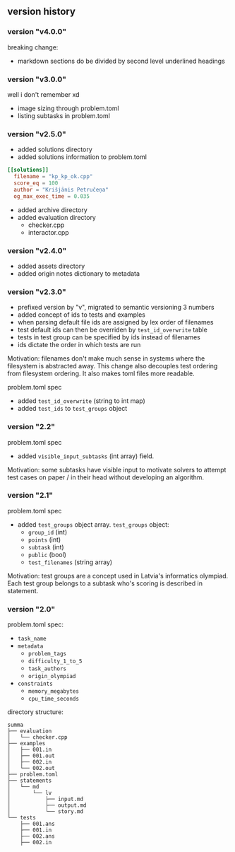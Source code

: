 ## version history

### version "v4.0.0"

breaking change:
- markdown sections do be divided by second level underlined headings

### version "v3.0.0"

well i don't remember xd

- image sizing through problem.toml
- listing subtasks in problem.toml

### version "v2.5.0"

- added solutions directory
- added solutions information to problem.toml

```toml
[[solutions]]
  filename = "kp_kp_ok.cpp"
  score_eq = 100
  author = "Krišjānis Petručeņa"
  og_max_exec_time = 0.035
```

- added archive directory
- added evaluation directory
    - checker.cpp
    - interactor.cpp

### version "v2.4.0"

- added assets directory
- added origin notes dictionary to metadata

### version "v2.3.0"

- prefixed version by "v", migrated to semantic versioning 3 numbers
- added concept of ids to tests and examples
- when parsing default file ids are assigned by lex order of filenames
- test default ids can then be overriden by `test_id_overwrite` table
- tests in test group can be specified by ids instead of filenames
- ids dictate the order in which tests are run

Motivation: filenames don't make much sense in systems where the filesystem
is abstracted away. This change also decouples test ordering from
filesystem ordering. It also makes toml files more readable.

problem.toml spec
- added `test_id_overwrite` (string to int map)
- added `test_ids` to `test_groups` object

### version "2.2"

problem.toml spec
- added `visible_input_subtasks` (int array) field.

Motivation: some subtasks have visible input to motivate solvers to attempt
test cases on paper / in their head without developing an algorithm.

### version "2.1"

problem.toml spec
- added `test_groups` object array. `test_groups` object:  
    - `group_id` (int)
    - `points` (int)
    - `subtask` (int)
    - `public` (bool)
    - `test_filenames` (string array) 

Motivation: test groups are a concept used in Latvia's informatics olympiad.
Each test group belongs to a subtask who's scoring is described in statement.

### version "2.0"

problem.toml spec:
- `task_name`
- `metadata`
    - `problem_tags`
    - `difficulty_1_to_5`
    - `task_authors`
    - `origin_olympiad`
- `constraints`
    - `memory_megabytes`
    - `cpu_time_seconds`

directory structure:
```
summa
├── evaluation
│   └── checker.cpp
├── examples
│   ├── 001.in
│   ├── 001.out
│   ├── 002.in
│   └── 002.out
├── problem.toml
├── statements
│   └── md
│       └── lv
│           ├── input.md
│           ├── output.md
│           └── story.md
└── tests
    ├── 001.ans
    ├── 001.in
    ├── 002.ans
    ├── 002.in
```